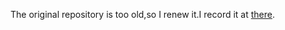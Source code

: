 

The original repository is too old,so I renew it.I record it at [there](https://jingboguan.github.io/2024/03/10/%E5%8C%BA%E5%9D%97%E9%93%BEPKI%E7%B3%BB%E7%BB%9F%E8%AE%BA%E6%96%87%E5%A4%8D%E7%8E%B0%E6%80%BB%E7%BB%93/).

